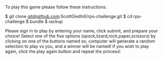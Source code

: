To play this game please follow these instructions:

$ git clone git@github.com:ScottGledhill/rps-challenge.git
$ cd rps-challenge
$ bundle
$ rackup


Please sign in to play by entering your name, click submit,
and prepare your choice!
Select one of the five options (spock,lizard,rock,paper,scissors) by clicking on
one of the buttons named so, computer will generate a random selection to play
vs you, and a winner will be named! if you wish to play again, click the play
again button and repeat the process!

